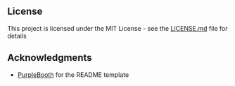 ## License
This project is licensed under the MIT License - see the [LICENSE.md](LICENSE.md) file for details

## Acknowledgments
* [PurpleBooth](https://gist.github.com/PurpleBooth/109311bb0361f32d87a2) for the README template


